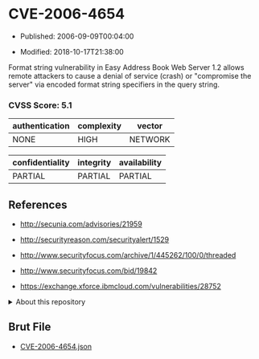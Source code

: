 # CVE-2006-4654

- Published: 2006-09-09T00:04:00

- Modified: 2018-10-17T21:38:00

Format string vulnerability in Easy Address Book Web Server 1.2 allows remote attackers to cause a denial of service (crash) or "compromise the server" via encoded format string specifiers in the query string.

### CVSS Score: **5.1**

| authentication | complexity | vector |
| --- | --- | --- |
| NONE | HIGH | NETWORK |

| confidentiality | integrity | availability |
| --- | --- | --- |
| PARTIAL | PARTIAL | PARTIAL |

## References

* http://secunia.com/advisories/21959

* http://securityreason.com/securityalert/1529

* http://www.securityfocus.com/archive/1/445262/100/0/threaded

* http://www.securityfocus.com/bid/19842

* https://exchange.xforce.ibmcloud.com/vulnerabilities/28752

<details>
<summary>About this repository</summary> 

  This repository is part of the project [Live Hack CVE](https://github.com/Live-Hack-CVE). Main website can be found [www.live-hack.org](https://www.live-hack.org) 
  
  Made by [Sn0wAlice](https://github.com/Sn0wAlice) for the people that care about security and need to have a feed of the latest CVEs. Hope you enjoy it, don't forget to star the repo and follow me on [Twitter](https://twitter.com/Sn0wAlice) and [Github](https://github.com/Sn0wAlice). And that is my [personnal website](https://www.alice-snow.me/)

  - [Home Page](https://github.com/Live-Hack-CVE)
  - [Framework](https://github.com/Live-Hack-CVE/cve-framework)
  - [CVE database](https://github.com/Live-Hack-CVE/full_database)
  - [Changelog](https://github.com/Live-Hack-CVE/Changelog)
</details>

## Brut File

* [CVE-2006-4654.json](https://raw.githubusercontent.com/Live-Hack-CVE/full_database/main/cves/2006/CVE-2006-4654.json)

